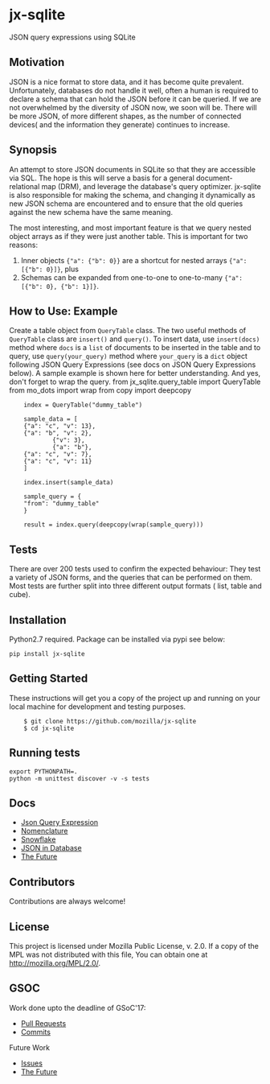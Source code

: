 # jx-sqlite 
JSON query expressions using SQLite

## Motivation
JSON is a nice format to store data, and it has become quite prevalent. Unfortunately, databases do not handle it well, often a human is required to declare a schema that can hold the JSON before it can be queried. If we are not overwhelmed by the diversity of JSON now, we soon will be. There will be more JSON, of more different shapes, as the number of connected devices( and the information they generate) continues to increase.


## Synopsis
An attempt to store JSON documents in SQLite so that they are accessible via SQL. The hope is this will serve a basis for a general document-relational map (DRM), and leverage the database's query optimizer.
jx-sqlite  is also responsible for making the schema, and changing it dynamically as new JSON schema are encountered and to ensure that the old queries against the new schema have the same meaning.

The most interesting, and most important feature is that we query nested object arrays as if they were just another table.  This is important for two reasons:

1. Inner objects `{"a": {"b": 0}}` are a shortcut for nested arrays `{"a": [{"b": 0}]}`, plus
2. Schemas can be expanded from one-to-one  to one-to-many `{"a": [{"b": 0}, {"b": 1}]}`.


## How to Use: Example
Create a table object from `QueryTable` class. The two useful methods of `QueryTable` class are `insert()` and `query()`. To insert data, use `insert(docs)` method where `docs` is a `list` of documents to be inserted in the table and to query, use `query(your_query)` method where `your_query` is a `dict` object following JSON Query Expressions (see docs on JSON Query Expressions below). A sample example is shown here for better understanding.
And yes, don't forget to wrap the query.
        from jx_sqlite.query_table import QueryTable
        from mo_dots import wrap
        from copy import deepcopy

        index = QueryTable("dummy_table")

        sample_data = [
        {"a": "c", "v": 13},
        {"a": "b", "v": 2},
                {"v": 3},
                {"a": "b"},
        {"a": "c", "v": 7},
        {"a": "c", "v": 11}
        ]

        index.insert(sample_data)

        sample_query = {
        "from": "dummy_table"
        }

        result = index.query(deepcopy(wrap(sample_query)))


## Tests

There are over 200 tests used to confirm the expected behaviour: They test a variety of JSON forms, and the queries that can be performed on them. Most tests are further split into three different output formats ( list, table and cube).



## Installation
Python2.7 required. Package can be installed via pypi see below:
        
    pip install jx-sqlite

## Getting Started
These instructions will get you a copy of the project up and running on your local machine for development and testing purposes.

        $ git clone https://github.com/mozilla/jx-sqlite
        $ cd jx-sqlite
   
## Running tests

    export PYTHONPATH=.
    python -m unittest discover -v -s tests
    

## Docs

* [Json Query Expression](https://github.com/klahnakoski/ActiveData/blob/dev/docs/jx.md)
* [Nomenclature](https://github.com/mozilla/jx-sqlite/blob/master/docs/Nomenclature.md)
* [Snowflake](https://github.com/mozilla/jx-sqlite/blob/master/docs/Perspective.md)
* [JSON in Database](https://github.com/mozilla/jx-sqlite/blob/master/docs/JSON%20in%20Database.md)
* [The Future](https://github.com/mozilla/jx-sqlite/blob/master/docs/The%20Future.md)


## Contributors
Contributions are always welcome!

## License
This project is licensed under Mozilla Public License, v. 2.0. If a copy of the MPL was not distributed with this file, You can obtain one at http://mozilla.org/MPL/2.0/.



## GSOC
Work done upto the deadline of GSoC'17:
* [Pull Requests](https://github.com/mozilla/jx-sqlite/pulls?utf8=%E2%9C%93&q=is%3Apr%20author%3Arohit-rk)
* [Commits](https://github.com/mozilla/jx-sqlite/commits?author=rohit-rk)


Future Work
* [Issues](https://github.com/mozilla/jx-sqlite/issues)
* [The Future](https://github.com/mozilla/jx-sqlite/blob/master/docs/The%20Future.md)
